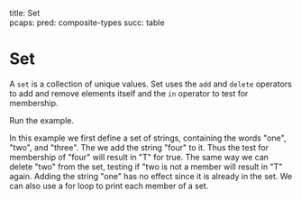 title: Set	
pcaps: 
pred: composite-types
succ: table

Set
===================

A `set` is a collection of unique values.  Set uses the `add` and
`delete` operators to add and remove elements itself and the `in`
operator to test for membership. 

Run the example. 

In this example we first define a set of strings, containing the words "one", "two", and "three".
The we add the string "four" to it. Thus the test for membership of "four" will result in "T" for
true. The same way we can delete "two" from the set, testing if "two is not a member will result 
in "T" again. Adding the string "one" has no effect since it is already in the set.
We can also use a for loop to print each member of a set.


